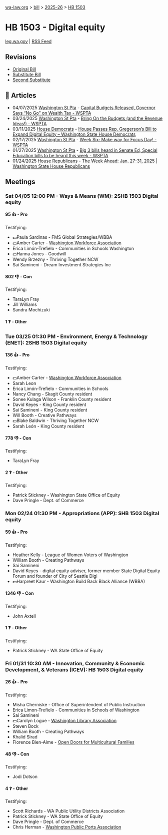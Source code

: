 [wa-law.org](/) > [bill](/bill/) > [2025-26](/bill/2025-26/) > [HB 1503](/bill/2025-26/hb/1503/)

# HB 1503 - Digital equity
[leg.wa.gov](https://app.leg.wa.gov/billsummary?BillNumber=1503&Year=2025&Initiative=false) | [RSS Feed](./rss.xml)

## Revisions
* [Original Bill](1/)
* [Substitute Bill](S/)
* [Second Substitute](S2/)

## 📰 Articles
* 04/07/2025 [Washington St Pta](/org/washington_st_pta/) - [Capital Budgets Released, Governor Says “No Go” on Wealth Tax - WSPTA](https://www.wastatepta.org/capital-budgets-released-governor-says-no-go-on-wealth-tax/#:~:text=2SHB%201503)
* 03/24/2025 [Washington St Pta](/org/washington_st_pta/) - [Bring On the Budgets (and the Revenue Ideas!) - WSPTA](https://www.wastatepta.org/bring-on-the-budgets-and-the-revenue-ideas/#:~:text=2SHB%201503)
* 03/11/2025 [House Democrats](/org/house_democrats/) - [House Passes Rep. Gregerson’s Bill to Expand Digital Equity – Washington State House Democrats](https://housedemocrats.wa.gov/blog/2025/03/11/house-passes-rep-gregersons-bill-to-expand-digital-equity/#:~:text=House%20Bill%201503)
* 02/17/2025 [Washington St Pta](/org/washington_st_pta/) - [Week Six: Make way for Focus Day! - WSPTA](https://www.wastatepta.org/week-six-make-way-for-focus-day/#:~:text=HB%201503)
* 01/27/2025 [Washington St Pta](/org/washington_st_pta/) - [Big 3 bills heard in Senate Ed, Special Education bills to be heard this week - WSPTA](https://www.wastatepta.org/2025session-week3/#:~:text=HB%201503)
* 01/24/2025 [House Republicans](/org/house_republicans/) - [The Week Ahead: Jan. 27-31, 2025 | Washington State House Republicans](https://houserepublicans.wa.gov/week/the-week-ahead-jan-27-31-2025/#:~:text=HB%201503)

## Meetings
### Sat 04/05 12:00 PM - Ways & Means (WM): 2SHB 1503 Digital equity
#### 95 👍 - Pro
Testifying:
* 💵Paula Sardinas - FMS Global Strategies/WBBA
* 💵Amber Carter - [Washington Workforce Association](/org/washington_workforce_association/)
* Erica Limón-Trefielo - Communities in Schools Washington
* 💵Hanna Jones - Goodwill
* Wendy Brzezny - Thriving Together NCW
* Sai Samineni - Dream Investment Strategies Inc

#### 802 👎 - Con
Testifying:
* TaraLyn Fray
* Jill Williams
* Sandra Mochizuki

#### 1 ❓ - Other

### Tue 03/25 01:30 PM - Environment, Energy & Technology (ENET): 2SHB 1503 Digital equity
#### 136 👍 - Pro
Testifying:
* 💵Amber Carter - [Washington Workforce Association](/org/washington_workforce_association/)
* Sarah Leon
* Erica Limón-Trefielo - Communities in Schools
* Nancy Chang - Skagit County resident
* Sonee Kulaga Wilson - Franklin County resident
* David Keyes - King County resident
* Sai Samineni - King County resident
* Will Booth - Creative Pathways
* 💵Blake Baldwin - Thriving Together NCW
* Sarah León - King County resident

#### 778 👎 - Con
Testifying:
* TaraLyn Fray

#### 2 ❓ - Other
Testifying:
* Patrick Stickney - Washington State Office of Equity
* Dave Pringle - Dept. of Commerce

### Mon 02/24 01:30 PM - Appropriations (APP): SHB 1503 Digital equity
#### 59 👍 - Pro
Testifying:
* Heather Kelly - League of Women Voters of Washington
* William Booth - Creating Pathways
* Sai Samineni
* David Keyes - digital equity adviser, former member State Digital Equity Forum and founder of City of Seattle Digi
* 💵Harpreet Kaur - Washington Build Back Black Alliance (WBBA)

#### 1346 👎 - Con
Testifying:
* John Axtell

#### 1 ❓ - Other
Testifying:
* Patrick Stickney - WA State Office of Equity

### Fri 01/31 10:30 AM - Innovation, Community & Economic Development, & Veterans (ICEV): HB 1503 Digital equity
#### 26 👍 - Pro
Testifying:
* Misha Cherniske - Office of Superintendent of Public Instruction
* Erica Limon-Trefielo - Communities in Schools of Washington
* Sai Samineni
* 💵Carolyn Logue - [Washington Library Association](/org/washington_library_association/)
* Steven Bock
* William Booth - Creating Pathways
* Khalid Sirad
* Florence Bien-Aime - [Open Doors for Multicultural Families](/org/open_doors_for_multicultural_families/)

#### 48 👎 - Con
Testifying:
* Jodi Dotson

#### 4 ❓ - Other
Testifying:
* Scott Richards - WA Public Utility Districts Association
* Patrick Stickney - WA State Office of Equity
* Dave Pringle - Dept. of Commerce
* Chris Herman - [Washington Public Ports Association](/org/washington_public_ports_association/)
